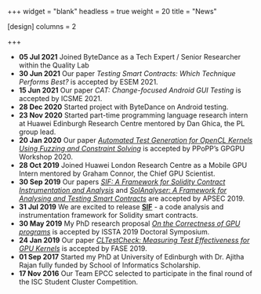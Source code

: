 +++
widget = "blank"
headless = true
weight = 20
title = "News"

[design]
    columns = 2

+++
- **05 Jul 2021** Joined ByteDance as a Tech Expert / Senior Researcher within the Quality Lab
- **30 Jun 2021** Our paper *Testing Smart Contracts: Which Technique Performs Best?* is accepted by ESEM 2021.
- **15 Jun 2021** Our paper *CAT: Change-focused Android GUI Testing* is accepted by ICSME 2021.
- **28 Dec 2020** Started project with ByteDance on Android testing.
- **23 Nov 2020** Started part-time programming language research intern at Huawei Edinburgh Research Centre mentored by Dan Ghica, the PL group lead.
- **20 Jan 2020** Our paper *[Automated Test Generation for OpenCL Kernels Using Fuzzing and Constraint Solving](https://dl.acm.org/doi/abs/10.1145/3366428.3380768)* is accepted by PPoPP’s GPGPU Workshop 2020.
- **28 Oct 2019** Joined Huawei London Research Centre as a Mobile GPU Intern mentored by Graham Connor, the Chief GPU Scientist.
- **30 Sep 2019** Our papers *[SIF: A Framework for Solidity Contract Instrumentation and Analysis](https://ieeexplore.ieee.org/document/8945726)* and *[SolAnalyser: A Framework for Analysing and Testing Smart Contracts](https://ieeexplore.ieee.org/document/8945725)* are accepted by APSEC 2019.
- **31 Jul 2019** We are excited to release **[SIF](https://github.com/chao-peng/Sif)** - a code analysis and instrumentation framework for Solidity smart contracts.
- **30 May 2019** My PhD research proposal *[On the Correctness of GPU programs](https://chao-peng.github.io/publication/isstads/)* is accepted by ISSTA 2019 Doctoral Symposium.
- **24 Jan 2019** Our paper *[CLTestCheck: Measuring Test Effectiveness for GPU Kernels](https://chao-peng.github.io/publication/cltestcheck/)* is accepted by FASE 2019.
- **01 Sep 2017** Started my PhD at University of Edinburgh with Dr. Ajitha Rajan fully funded by School of Informatics Scholarship.
- **17 Nov 2016** Our Team EPCC selected to participate in the final round of the ISC Student Cluster Competition.

